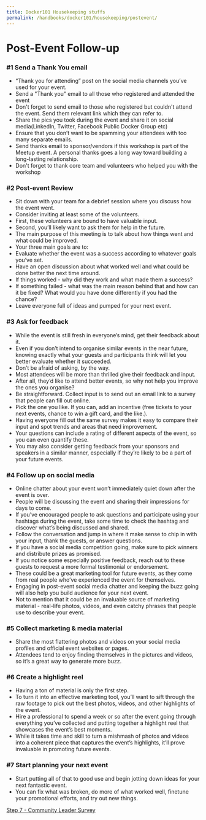 ```yaml
---
title: Docker101 Housekeeping stuffs
permalink: /handbooks/docker101/housekeeping/postevent/
---
```


# Post-Event Follow-up

### #1  Send a Thank You email 

- “Thank you for attending” post on the social media channels you’ve used for your event.
-  Send a "Thank you" email to all those who registered and attended the event
- Don't forget to send email to those who registered but couldn't attend the event. Send them relevant link which they can refer to.
- Share the pics you took during the event and share it on social media(LinkedIn, Twitter, Facebook Public Docker Group etc)
- Ensure that you don’t want to be spamming your attendees with too many separate emails.
- Send thanks email to sponsor/vendors if this workshop is part of the Meetup event. A personal thanks goes a long way toward building a long-lasting relationship.
- Don't forget to thank core team and volunteers who helped you with the workshop

### #2 Post-event Review

- Sit down with your team for a debrief session where you discuss how the event went. 
- Consider inviting at least some of the volunteers. 
- First, these volunteers are bound to have valuable input. 
- Second, you’ll likely want to ask them for help in the future.
- The main purpose of this meeting is to talk about how things went and what could be improved. 
- Your three main goals are to:
- Evaluate whether the event was a success according to whatever goals you’ve set.
- Have an open discussion about what worked well and what could be done better the next time around. 
- If things worked - why did they work and what made them a success? 
- If something failed - what was the main reason behind that and how can it be fixed? What would you have done differently if you had the chance?
- Leave everyone full of ideas and pumped for your next event.


### #3 Ask for feedback

- While the event is still fresh in everyone’s mind, get their feedback about it. 
- Even if you don’t intend to organise similar events in the near future, knowing exactly what your guests and participants think will let you better evaluate whether it succeeded. 
- Don’t be afraid of asking, by the way. 
- Most attendees will be more than thrilled give their feedback and input. 
- After all, they’d like to attend better events, so why not help you improve the ones you organise?
- Be straightforward. Collect input is to send out an email link to a survey that people can fill out online.
- Pick the one you like. If you can, add an incentive (free tickets to your next events, chance to win a gift card, and the like.).
- Having everyone fill out the same survey makes it easy to compare their input and spot trends and areas that need improvement. 
- Your questions can include a rating of different aspects of the event, so you can even quantify these.
- You may also consider getting feedback from your sponsors and speakers in a similar manner, especially if they’re likely to be a part of your future events.

### #4  Follow up on social media

- Online chatter about your event won’t immediately quiet down after the event is over. 
- People will be discussing the event and sharing their impressions for days to come. 
- If you’ve encouraged people to ask questions and participate using your hashtags during the event, take some time to check the hashtag and discover what’s being discussed and shared.
- Follow the conversation and jump in where it make sense to chip in with your input, thank the guests, or answer questions. 
- If you have a social media competition going, make sure to pick winners and distribute prizes as promised. 
- If you notice some especially positive feedback, reach out to these guests to request a more formal testimonial or endorsement. 
- These could be a great marketing tool for future events, as they come from real people who’ve experienced the event for themselves.
- Engaging in post-event social media chatter and keeping the buzz going will also help you build audience for your next event. 
- Not to mention that it could be an invaluable source of marketing material - real-life photos, videos, and even catchy phrases that people use to describe your event.

### #5  Collect marketing & media material

-  Share the most flattering photos and videos on your social media profiles and official event websites or pages. 
- Attendees tend to enjoy finding themselves in the pictures and videos, so it’s a great way to generate more buzz.

### #6 Create a highlight reel

- Having a ton of material is only the first step. 
- To turn it into an effective marketing tool, you’ll want to sift through the raw footage to pick out the best photos, videos, and other highlights of the event.
- Hire a professional to spend a week or so after the event going through everything you’ve collected and putting together a highlight reel that showcases the event’s best moments.
- While it takes time and skill to turn a mishmash of photos and videos into a coherent piece that captures the event’s highlights, it’ll prove invaluable in promoting future events.

### #7 Start planning your next event

- Start putting all of that to good use and begin jotting down ideas for your next fantastic event. 
- You can fix what was broken, do more of what worked well, finetune your promotional efforts, and try out new things.

[Step 7 - Community Leader Survey](../clsurvey/)
